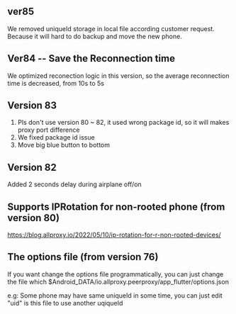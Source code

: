 ## ver85
We removed uniqueId storage in local file according customer request. Because it will hard to do backup and move the new phone.

## **Ver84** -- Save the Reconnection time
We optimized reconection logic in this version, so the average reconnection time is decreased, from 10s to 5s

## Version 83
1. Pls don't use version 80 ~ 82, it used wrong package id, so it will makes proxy port difference
2. We fixed package id issue
3. Move big blue button to bottom

## Version 82
Added 2 seconds delay during airplane off/on

## Supports IPRotation for non-rooted phone (from version 80)
https://blog.allproxy.io/2022/05/10/ip-rotation-for-r-non-rooted-devices/


## The options file (from version 76)
If you want change the options file programmatically, you can just change the file which $Android_DATA/io.allproxy.peerproxy/app_flutter/options.json

e.g:
Some phone may have same uniqueId in some time, you can just edit "uid" is this file to use another uqiqueId


